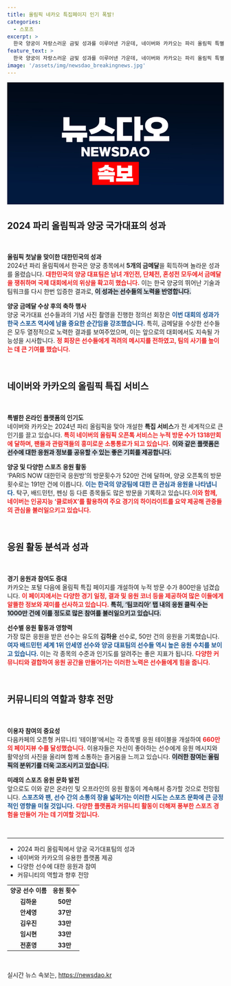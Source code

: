 ```yaml
---
title: 올림픽 네카오 특집페이지 인기 폭발!
categories:
  - 스포츠
excerpt: >
  한국 양궁이 자랑스러운 금빛 성과를 이루어낸 가운데, 네이버와 카카오는 파리 올림픽 특별 서비스를 통해 뜨거운 응원을 받고 있다! 1318만 회 방문한 오픈톡, 그리고 다양한 경기 소식을 전하는 커뮤니티가 뜨거운 열기를 더하고 있다.
feature_text: >
  한국 양궁이 자랑스러운 금빛 성과를 이루어낸 가운데, 네이버와 카카오는 파리 올림픽 특별 서비스를 통해 뜨거운 응원을 받고 있다! 1318만 회 방문한 오픈톡, 그리고 다양한 경기 소식을 전하는 커뮤니티가 뜨거운 열기를 더하고 있다.
image: '/assets/img/newsdao_breakingnews.jpg'
---
```


<p><img src="/assets/img/newsdao_breakingnews.jpg" alt="ontimetimes 속보" /></p>

<h2 data-ke-size="size26">2024 파리 올림픽과 양궁 국가대표의 성과</h2>

<p data-ke-size="size16">&nbsp;</p>

<p><strong>올림픽 첫날을 맞이한 대한민국의 성과</strong><br />
2024년 파리 올림픽에서 한국은 양궁 종목에서 <strong>5개의 금메달</strong>을 획득하며 놀라운 성과를 올렸습니다. <b><span style="color: #ee2323;">대한민국의 양궁 대표팀은 남녀 개인전, 단체전, 혼성전 모두에서 금메달을 쟁취하며 국제 대회에서의 위상을 확고히 했습니다.</span></b> 이는 한국 양궁의 뛰어난 기술과 팀워크를 다시 한번 입증한 결과로, <b><span style="background-color: #21538527;">이 성과는 선수들의 노력을 반영합니다.</span></b>  </p>

<p><strong>양궁 금메달 수상 후의 축하 행사</strong><br />
양궁 국가대표 선수들과의 기념 사진 촬영을 진행한 정의선 회장은 <b><span style="color: #1a5490;">이번 대회의 성과가 한국 스포츠 역사에 남을 중요한 순간임을 강조했습니다.</span></b> 특히, 금메달을 수상한 선수들은 모두 열정적으로 노력한 결과를 보여주었으며, 이는 앞으로의 대회에서도 지속될 가능성을 시사합니다. <b><span style="color: #ee2323;">정 회장은 선수들에게 격려의 메시지를 전하였고, 팀의 사기를 높이는 데 큰 기여를 했습니다.</span></b></p>

<p data-ke-size="size16">&nbsp;</p>

<h2 data-ke-size="size26">네이버와 카카오의 올림픽 특집 서비스</h2>

<p data-ke-size="size16">&nbsp;</p>

<p><strong>특별한 온라인 플랫폼의 인기도</strong><br />
네이버와 카카오는 2024년 파리 올림픽을 맞아 개설한 <strong>특집 서비스</strong>가 전 세계적으로 큰 인기를 끌고 있습니다. <b><span style="color: #ee2323;">특히 네이버의 올림픽 오픈톡 서비스는 누적 방문 수가 1318만회에 달하며, 팬들과 관람객들의 흥미로운 소통통로가 되고 있습니다.</span></b> <b><span style="background-color: #21538527;">이와 같은 플랫폼은 선수에 대한 응원과 정보를 공유할 수 있는 좋은 기회를 제공합니다.</span></b>  </p>

<p><strong>양궁 및 다양한 스포츠 응원 활동</strong><br />
‘PARIS NOW 대한민국 응원방’의 방문횟수가 520만 건에 달하며, 양궁 오픈톡의 방문 횟수로는 191만 건에 이릅니다. <b><span style="color: #1a5490;">이는 한국의 양궁팀에 대한 큰 관심과 응원을 나타냅니다.</span></b> 탁구, 배드민턴, 펜싱 등 다른 종목들도 많은 방문을 기록하고 있습니다.<b><span style="color: #ee2323;">이와 함께, 네이버는 인공지능 ‘클로바X’를 활용하여 주요 경기의 하이라이트를 요약 제공해 관중들의 관심을 불러일으키고 있습니다.</span></b></p>

<p data-ke-size="size16">&nbsp;</p>

<h2 data-ke-size="size26">응원 활동 분석과 성과</h2>

<p data-ke-size="size16">&nbsp;</p>

<p><strong>경기 응원과 참여도 증대</strong><br />
카카오는 포털 다음에 올림픽 특집 페이지를 개설하여 누적 방문 수가 800만을 넘겼습니다. <b><span style="color: #ee2323;">이 페이지에서는 다양한 경기 일정, 결과 및 응원 코너 등을 제공하여 많은 이들에게 알뜰한 정보와 재미를 선사하고 있습니다.</span></b> <b><span style="background-color: #21538527;">특히, ‘팀코리아’ 탭 내의 응원 클릭 수는 1000만 건에 이를 정도로 많은 참여를 불러일으키고 있습니다.</span></b> </p>

<p><strong>선수별 응원 활동과 영향력</strong><br />
가장 많은 응원을 받은 선수는 유도의 <strong>김하윤</strong> 선수로, 50만 건의 응원을 기록했습니다. <b><span style="color: #1a5490;">여자 배드민턴 세계 1위 안세영 선수와 양궁 대표팀의 선수들 역시 높은 응원 수치를 보이고 있습니다.</span></b> 이는 각 종목의 수준과 인기도를 알려주는 좋은 지표가 됩니다. <b><span style="color: #ee2323;">다양한 커뮤니티와 결합하여 응원 공간을 만들어가는 이러한 노력은 선수들에게 힘을 줍니다.</span></b>  </p>

<p data-ke-size="size16">&nbsp;</p>

<h2 data-ke-size="size26">커뮤니티의 역할과 향후 전망</h2>

<p data-ke-size="size16">&nbsp;</p>

<p><strong>이용자 참여의 중요성</strong><br />
다음카페의 오픈형 커뮤니티 ‘테이블’에서는 각 종목별 응원 테이블을 개설하여 <b><span style="color: #ee2323;">660만의 페이지뷰 수를 달성했습니다.</span></b> 이용자들은 자신이 좋아하는 선수에게 응원 메시지와 활약상의 사진을 올리며 함께 소통하는 즐거움을 느끼고 있습니다. <b><span style="background-color: #21538527;">이러한 참여는 올림픽의 분위기를 더욱 고조시키고 있습니다.</span></b> </p>

<p><strong>미래의 스포츠 응원 문화 발전</strong><br />
앞으로도 이와 같은 온라인 및 오프라인의 응원 활동이 계속해서 증가할 것으로 전망됩니다. <b><span style="color: #1a5490;">스포츠와 팬, 선수 간의 소통의 장을 넓혀가는 이러한 시도는 스포츠 문화에 큰 긍정적인 영향을 미칠 것입니다.</span></b> <b><span style="color: #ee2323;">다양한 플랫폼과 커뮤니티 활동이 더해져 풍부한 스포츠 경험을 만들어 가는 데 기여할 것입니다.</span></b>  </p>

<p data-ke-size="size16">&nbsp;</p>

<hr>

<ul>
    <li>2024 파리 올림픽에서 양궁 국가대표팀의 성과</li>
    <li>네이버와 카카오의 유용한 플랫폼 제공</li>
    <li>다양한 선수에 대한 응원과 참여</li>
    <li>커뮤니티의 역할과 향후 전망</li>
</ul>

<table style="width: 100%; border-collapse: collapse;">
    <tr>
        <td style="text-align: center; height: 17px;"><b>양궁 선수 이름</b></td>
        <td style="text-align: center; height: 17px;"><b>응원 횟수</b></td>
    </tr>
    <tr>
        <td style="text-align: center; height: 17px;"><b>김하윤</b></td>
        <td style="text-align: center; height: 17px;"><b>50만</b></td>
    </tr>
    <tr>
        <td style="text-align: center; height: 17px;"><b>안세영</b></td>
        <td style="text-align: center; height: 17px;"><b>37만</b></td>
    </tr>
    <tr>
        <td style="text-align: center; height: 17px;"><b>김우진</b></td>
        <td style="text-align: center; height: 17px;"><b>33만</b></td>
    </tr>
    <tr>
        <td style="text-align: center; height: 17px;"><b>임시현</b></td>
        <td style="text-align: center; height: 17px;"><b>33만</b></td>
    </tr>
    <tr>
        <td style="text-align: center; height: 17px;"><b>전훈영</b></td>
        <td style="text-align: center; height: 17px;"><b>33만</b></td>
    </tr>
</table>

<p data-ke-size="size16">&nbsp;</p>
실시간 뉴스 속보는, <a href="https://newsdao.kr" rel="dofollow">https://newsdao.kr</a>


